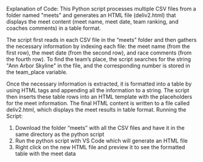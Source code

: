 Explanation of Code:
This Python script processes multiple CSV files from a folder named "meets" and generates an HTML file (deliv2.html) that displays the meet content (meet name, meet date, team ranking, and coaches comments) in a table format. 

The script first reads in each CSV file in the “meets” folder and then gathers the necessary information by indexing each file:  the meet name (from the first row), the meet date (from the second row), and race comments (from the fourth row).  To find the team’s place, the script searches for the string "Ann Arbor Skyline" in the file, and the corresponding number is stored in the team_place variable.

Once the necessary information is extracted, it is formatted into a table by using HTML tags and appending all the information to a string. The script then inserts these table rows into an HTML template with the placeholders for the meet information. The final HTML content is written to a file called deliv2.html, which displays the meet results in table format.
Running the Script:
1. Download the folder “meets” with all the CSV files and have it in the same directory as the python script
2. Run the python script with VS Code which will generate an HTML file
3. Right click on the new HTML file and preview it to see the formatted table with the meet data
